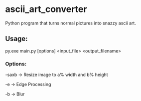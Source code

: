 # ascii_art_converter
Python program that turns normal pictures into snazzy ascii art.

## Usage: 
py.exe main.py [options] <input_file> <output_filename>

### Options:
-saxb   ->  Resize image to a% width and b% height 

-e      ->  Edge Processing

-b      ->  Blur